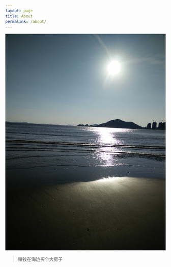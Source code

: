 ```yaml
---
layout: page
title: About
permalink: /about/
---
```

![照片](/assets/1414222514479.jpg)
>赚钱在海边买个大房子
